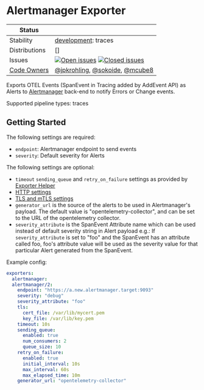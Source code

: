 # Alertmanager Exporter
<!-- status autogenerated section -->
| Status        |           |
| ------------- |-----------|
| Stability     | [development]: traces   |
| Distributions | [] |
| Issues        | [![Open issues](https://img.shields.io/github/issues-search/open-telemetry/opentelemetry-collector-contrib?query=is%3Aissue%20is%3Aopen%20label%3Aexporter%2Falertmanager%20&label=open&color=orange&logo=opentelemetry)](https://github.com/GlancingMind/opentelemetry-collector-contrib/issues?q=is%3Aopen+is%3Aissue+label%3Aexporter%2Falertmanager) [![Closed issues](https://img.shields.io/github/issues-search/open-telemetry/opentelemetry-collector-contrib?query=is%3Aissue%20is%3Aclosed%20label%3Aexporter%2Falertmanager%20&label=closed&color=blue&logo=opentelemetry)](https://github.com/GlancingMind/opentelemetry-collector-contrib/issues?q=is%3Aclosed+is%3Aissue+label%3Aexporter%2Falertmanager) |
| [Code Owners](https://github.com/GlancingMind/opentelemetry-collector-contrib/blob/main/CONTRIBUTING.md#becoming-a-code-owner)    | [@jpkrohling](https://www.github.com/jpkrohling), [@sokoide](https://www.github.com/sokoide), [@mcube8](https://www.github.com/mcube8) |

[development]: https://github.com/GlancingMind/opentelemetry-collector#development
<!-- end autogenerated section -->

Exports OTEL Events (SpanEvent in Tracing added by AddEvent API) as Alerts to [Alertmanager](https://prometheus.io/docs/alerting/latest/alertmanager/) back-end to notify Errors or Change events.

Supported pipeline types: traces

## Getting Started

The following settings are required:

- `endpoint`: Alertmanager endpoint to send events
- `severity`: Default severity for Alerts


The following settings are optional:

- `timeout` `sending_queue` and `retry_on_failure` settings as provided by [Exporter Helper](https://github.com/GlancingMind/opentelemetry-collector/tree/main/exporter/exporterhelper#configuration)
- [HTTP settings](https://github.com/GlancingMind/opentelemetry-collector/blob/main/config/confighttp/README.md)
- [TLS and mTLS settings](https://github.com/GlancingMind/opentelemetry-collector/blob/main/config/configtls/README.md)
- `generator_url` is the source of the alerts to be used in Alertmanager's payload. The default value is "opentelemetry-collector", and can be set to the URL of the opentelemetry collector.
- `severity_attribute` is the SpanEvent Attribute name which can be used instead of default severity string in Alert payload
   e.g.: If `severity_attribute` is set to "foo" and the SpanEvent has an attribute called foo, foo's attribute value will be used as the severity value for that particular Alert generated from the SpanEvent.


Example config:

```yaml
exporters:
  alertmanager:
  alertmanager/2:
    endpoint: "https://a.new.alertmanager.target:9093"
    severity: "debug"
    severity_attribute: "foo"
    tls:
      cert_file: /var/lib/mycert.pem
      key_file: /var/lib/key.pem
    timeout: 10s
    sending_queue:
      enabled: true
      num_consumers: 2
      queue_size: 10
    retry_on_failure:
      enabled: true
      initial_interval: 10s
      max_interval: 60s
      max_elapsed_time: 10m
    generator_url: "opentelemetry-collector"
```
